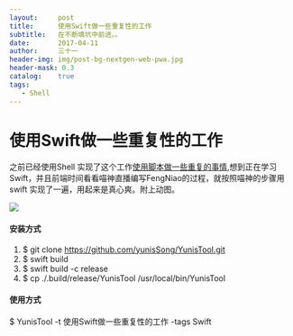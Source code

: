 ```yaml
---
layout:     post
title:      使用Swift做一些重复性的工作
subtitle:   在不断填坑中前进。。
date:       2017-04-11
author:     三十一
header-img: img/post-bg-nextgen-web-pwa.jpg
header-mask: 0.3
catalog:    true
tags:
   - Shell
---
```


# 使用Swift做一些重复性的工作

之前已经使用Shell 实现了这个工作[使用脚本做一些重复的事情](https://yunissong.github.io/2017/04/10/%E8%84%9A%E6%9C%AC/),想到正在学习Swift，并且前端时间看看喵神直播编写FengNiao的过程，就按照喵神的步骤用swift 实现了一遍，用起来是真心爽。附上动图。


![](http://on9bzb5yp.bkt.clouddn.com/SwiftShell.gif)


#### 安装方式
1. $ git clone https://github.com/yunisSong/YunisTool.git
2. $  swift build
3. $ swift build -c release
4. $ cp ./.build/release/YunisTool /usr/local/bin/YunisTool


#### 使用方式
$ YunisTool -t 使用Swift做一些重复性的工作 -tags Swift

